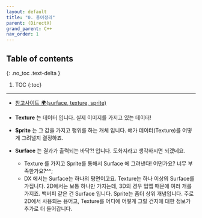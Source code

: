 ```yaml
---
layout: default
title: "0. 용어정리"
parent: (DirectX)
grand_parent: C++
nav_order: 1
---
```


## Table of contents
{: .no_toc .text-delta }

1. TOC
{:toc}

---

* [참고사이트 🌍(surface, texture, sprite)](http://1st.gamecodi.com/board/zboard.php?id=GAMECODILAB_QnA_etc&page=37&sn1=&divpage=1&sn=off&ss=on&sc=on&select_arrange=last_comment&desc=asc&no=2060)

* **Texture** 는 데이터 입니다. 실제 이미지를 가지고 있는 데이터!
* **Sprite** 는 그 값을 가지고 행위를 하는 개체 입니다. 얘가 데이터(Texture)를 어떻게 그려낼지 결정하죠.
* **Surface** 는 결과가 출력되는 바닥?! 입니다. 도화지라고 생각하시면 되겠네요.
    * Texture 를 가지고 Sprite를 통해서 Surface 에 그려낸다! 어떤가요? 너무 부족한가요?^^;
    * DX 에서는 Surface는 하나의 평면이고요. Texture는 하나 이상의 Surface를 가집니다. 2D에서는 보통 하나만 가지는데, 3D의 경우 밉맵 때문에 여러 개를 가지죠. 백버퍼 같은 건 Surface 입니다. Sprite는 좀더 상위 개념입니다. 주로 2D에서 사용되는 용어고, Texture를 어디에 어떻게 그릴 건지에 대한 정보가 추가로 더 들어갑니다.